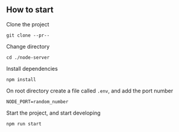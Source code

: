 ## How to start

Clone the project

```
git clone --pr--
```

Change directory

```
cd ./node-server
```

Install dependencies

```
npm install
```

On root directory create a file called `.env`, and add the port number

```
NODE_PORT=random_number
```

Start the project, and start developing

```
npm run start
```
